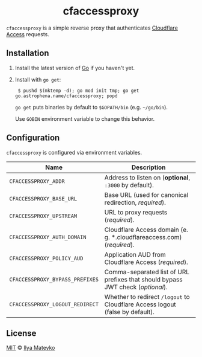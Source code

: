<div align="center">
  <h1>cfaccessproxy</h1>
</div>

`cfaccessproxy` is a simple reverse proxy that authenticates
[Cloudflare Access] requests.

## Installation

1.  Install the latest version of [Go] if you haven't yet.

2.  Install with `go get`:

         $ pushd $(mktemp -d); go mod init tmp; go get go.astrophena.name/cfaccessproxy; popd

    `go get` puts binaries by default to `$GOPATH/bin` (e.g.
    `~/go/bin`).

    Use `GOBIN` environment variable to change this behavior.

## Configuration

`cfaccessproxy` is configured via environment variables.

| Name                            | Description                                                                     |
| ------------------------------- | ------------------------------------------------------------------------------- |
| `CFACCESSPROXY_ADDR`            | Address to listen on (**optional**, `:3000` by default).                        |
| `CFACCESSPROXY_BASE_URL`        | Base URL (used for canonical redirection, _required_).                          |
| `CFACCESSPROXY_UPSTREAM`        | URL to proxy requests (_required_).                                             |
| `CFACCESSPROXY_AUTH_DOMAIN`     | Cloudflare Access domain (e. g. \*.cloudflareaccess.com) (_required_).          |
| `CFACCESSPROXY_POLICY_AUD`      | Application AUD from Cloudflare Access (_required_).                            |
| `CFACCESSPROXY_BYPASS_PREFIXES` | Comma-separated list of URL prefixes that should bypass JWT check (_optional_). |
| `CFACCESSPROXY_LOGOUT_REDIRECT` | Whether to redirect `/logout` to Cloudflare Access logout (false by default).  |

## License

[MIT] © [Ilya Mateyko]

[cloudflare access]: https://www.cloudflare.com/teams/access/
[go]: https://golang.org/dl
[mit]: LICENSE.md
[ilya mateyko]: https://astrophena.name
